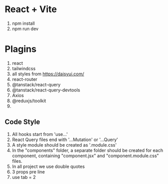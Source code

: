 # React + Vite

1. npm install
2. npm run dev


# Plagins
1. react
2. tailwindcss
3. all styles from https://daisyui.com/
4. react-router
5. @tanstack/react-query
6. @tanstack/react-query-devtools
7. Axios
8. @reduxjs/toolkit
9. 



## Code Style
1. All hooks start from 'use...'
2. React Query files end with '...Mutation' or '...Query'
3. A style module should be created as '.module.css'
4. In the "components" folder, a separate folder should be created for each component, containing "component.jsx" and "component.module.css" files.
5. In all project we use double quotes
6. 3 props pre line
7. use tab = 2